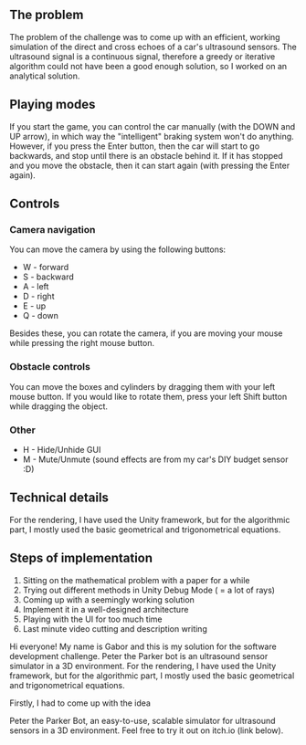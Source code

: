 ## The problem
The problem of the challenge was to come up with an efficient, working simulation of the direct and cross echoes of a car's ultrasound sensors. The ultrasound signal is a continuous signal, therefore a greedy or iterative algorithm could not have been a good enough solution, so I worked on an analytical solution.

## Playing modes
If you start the game, you can control the car manually (with the DOWN and UP arrow), in which way the "intelligent" braking system won't do anything. However, if you press the Enter button, then the car will start to go backwards, and stop until there is an obstacle behind it. If it has stopped and you move the obstacle, then it can start again (with pressing the Enter again).

## Controls

### Camera navigation
You can move the camera by using the following buttons:
* W - forward
* S - backward
* A -  left
* D - right
* E - up
* Q - down

Besides these, you can rotate the camera, if you are moving your mouse while pressing the right mouse button.

### Obstacle controls
You can move the boxes and cylinders by dragging them with your left mouse button. If you would like to rotate them, press your left Shift button while dragging the object.

### Other
* H - Hide/Unhide GUI
* M - Mute/Unmute (sound effects are from my car's DIY budget sensor :D)

## Technical details
For the rendering, I have used the Unity framework, but for the algorithmic part, I mostly used the basic geometrical and trigonometrical equations.

## Steps of implementation
1. Sitting on the mathematical problem with a paper for a while
2. Trying out different methods in Unity Debug Mode ( = a lot of rays)
3. Coming up with a seemingly working solution
4. Implement it in a well-designed architecture
5. Playing with the UI for too much time
5. Last minute video cutting and description writing

Hi everyone!
My name is Gabor and this is my solution for the software development challenge.
Peter the Parker bot is an ultrasound sensor simulator in a 3D environment. For the rendering, I have used the Unity framework, but for the algorithmic part, I mostly used the basic geometrical and trigonometrical equations.

Firstly, I had to come up with the idea

Peter the Parker Bot, an easy-to-use, scalable simulator for ultrasound sensors in a 3D environment. Feel free to try it out on itch.io (link below).
